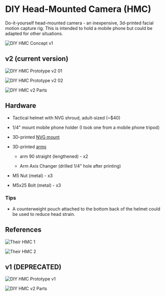 # DIY Head-Mounted Camera (HMC)

Do-it-yourself head-mounted camera - an inexpensive, 3d-printed facial motion capture rig. This is intended to hold a mobile phone but could be adapted for other situations.

![DIY HMC Concept v1](res/mockup-v1.png)

## v2 (current version)

![DIY HMC Prototype v2 01](res/prototype-v2-01.png)

![DIY HMC Prototype v2 02](res/prototype-v2-02.png)

![DIY HMC v2 Parts](res/prototype-v2-parts.png)

## Hardware

* Tactical helmet with NVG shroud, adult-sized (~$40)

* 1/4" mount mobile phone holder (I took one from a mobile phone tripod)

* 3D-printed [NVG mount](https://www.thingiverse.com/thing:2799476)

* 3D-printed [arms](https://www.thingiverse.com/thing:2194278)

  * arm 90 straight (lengthened) - x2

  * Arm Axis Changer (drilled 1/4" hole after printing)

* M5 Nut (metal) - x3

* M5x25 Bolt (metal) - x3

### Tips

* A counterweight pouch attached to the bottom back of the helmet could be used to reduce head strain.

## References

![Their HMC 1](ref/their-hmc-01.jpg)

![Their HMC 2](ref/their-hmc-02.jpg)

## v1 (DEPRECATED)

![DIY HMC Prototype v1](res/prototype-v1.png)

![DIY HMC v2 Parts](res/prototype-v1-parts.png)
